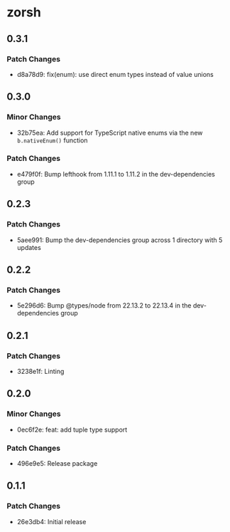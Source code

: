 # zorsh

## 0.3.1

### Patch Changes

- d8a78d9: fix(enum): use direct enum types instead of value unions

## 0.3.0

### Minor Changes

- 32b75ea: Add support for TypeScript native enums via the new `b.nativeEnum()` function

### Patch Changes

- e479f0f: Bump lefthook from 1.11.1 to 1.11.2 in the dev-dependencies group

## 0.2.3

### Patch Changes

- 5aee991: Bump the dev-dependencies group across 1 directory with 5 updates

## 0.2.2

### Patch Changes

- 5e296d6: Bump @types/node from 22.13.2 to 22.13.4 in the dev-dependencies group

## 0.2.1

### Patch Changes

- 3238e1f: Linting

## 0.2.0

### Minor Changes

- 0ec6f2e: feat: add tuple type support

### Patch Changes

- 496e9e5: Release package

## 0.1.1

### Patch Changes

- 26e3db4: Initial release
